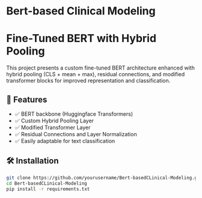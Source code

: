 # Bert-based Clinical Modeling

# Fine-Tuned BERT with Hybrid Pooling

This project presents a custom fine-tuned BERT architecture enhanced with hybrid pooling (CLS + mean + max), residual connections, and modified transformer blocks for improved representation and classification.

## 🚀 Features

- ✅ BERT backbone (Huggingface Transformers)
- ✅ Custom Hybrid Pooling Layer
- ✅ Modified Transformer Layer
- ✅ Residual Connections and Layer Normalization
- ✅ Easily adaptable for text classification

## 🛠️ Installation

```bash
git clone https://github.com/yourusername/Bert-basedCLinical-Modeling.git
cd Bert-basedCLinical-Modeling
pip install -r requirements.txt
